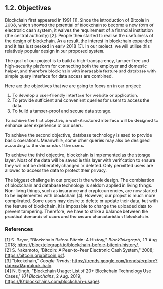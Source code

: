 ## 1.2. Objectives

Blockchain first appeared in 1991 [1].
Since the introduction of Bitcoin in 2008, which showed the potential of blockchain to become a new form of electronic cash system, it waives the requirement of a financial institution (the central authority) [2].
People then started to realise the usefulness of the design of blockchain.
As a result, the interest in blockchain expanded and it has just peaked in early 2018 [3].
In our project, we will utilise this relatively popular design in our proposed system.

The goal of our project is to build a high-transparency, tamper-free and high-security platform for connecting both the employer and domestic helper, and therefore blockchain with inerasable feature and database with simple query interface for data access are combined.

Here are the objectives that we are going to focus on in our project:
1. To develop a user-friendly interface for website or application.
2. To provide sufficient and convenient queries for users to access the data.
3. To build a tamper-proof and secure data storage.

To achieve the first objective, a well-structured interface will be designed to enhance user experience of our users.

To achieve the second objective, database technology is used to provide basic operations.
Meanwhile, some other queries may also be designed according to the demands of the users.

To achieve the third objective, blockchain is implemented as the storage layer.
Most of the data will be saved in this layer with verification to ensure they will not be deliberately changed or deleted.
Only permitted users are allowed to access the data to protect their privacy.

The biggest challenge in our project is the whole design.
The combination of blockchain and database technology is seldom applied in living things.
Non-living things, such as insurance and cryptocurrencies, are now started to be implemented with blockchain [4].
However, our project is much more complicated.
Some users may desire to delete or update their data, but with the feature of blockchain, it is impossible to change the uploaded data to prevent tampering.
Therefore, we have to strike a balance between the practical demands of users and the secure characteristic of blockchain.

<!-- A system to cope with the requirement will be composed of:
- Front end (this part implements a user-friendly interface for the end users, including employers and domestic helpers)
- Back end (which includes administration of database, implementation of blockchain, etc.) (?)

A serious challenge of this project is that it touches real-world problems.
The project should take the complexity of a person into consideration.
How should contracts be handled?
What should be our privacy policy?
With limited time to develop the system, it may not be in full compliance with the law.
We should be prepared to make adjustments to better comply with the law. -->

### References

<!-- A template for the IEEE reference style (October 2016) according to <https://www.cse.ust.hk/ct/fyp/reports/content/ieee_style.html> and <https://ieeecs-media.computer.org/assets/pdf/2016CSStyleGuide.pdf>: <author names>, "<title>," <publication name (in italic type)>, <publisher name>, <date (e.g. 15 Mar. 2000)>, <page range>; <URL>. -->
[1] S. Beyer, "Blockchain Before Bitcoin: A History," *BlockTelegraph*, 23 Aug. 2018; <https://blocktelegraph.io/blockchain-before-bitcoin-history/>.\
[2] S. Nakamoto, "Bitcoin: A Peer-to-Peer Electronic Cash System," 2008; <https://bitcoin.org/bitcoin.pdf>.\
[3] "blockchain," *Google Trends*; <https://trends.google.com/trends/explore?date=all&q=blockchain>.\
[4] N. Singh, "Blockchain Usage: List of 20+ Blockchain Technology Use Cases," *101 Blockchains*, 2 Aug. 2019; <https://101blockchains.com/blockchain-usage/>.
